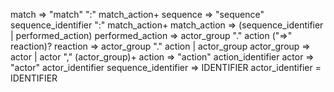 match => "match" ":"
match_action+
sequence => "sequence" sequence_identifier ":"
match_action+
match_action => (sequence_identifier | performed_action)
performed_action => actor_group "." action ("=>" reaction)?
reaction => actor_group "." action | actor_group
actor_group => actor | actor "," (actor_group)+
action => "action" action_identifier
actor => "actor" actor_identifier
sequence_identifier => IDENTIFIER
actor_identifier = IDENTIFIER
